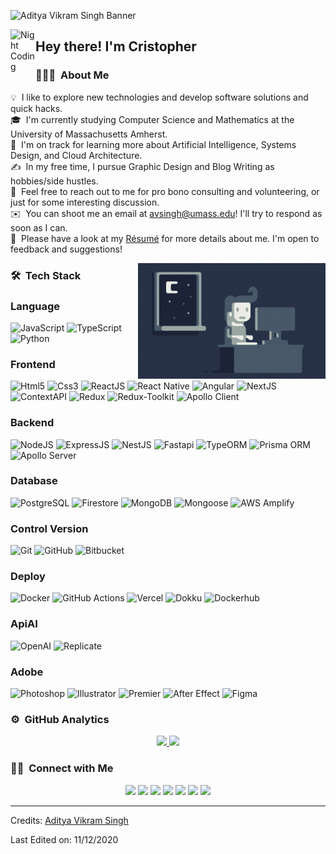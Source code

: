 ![Aditya Vikram Singh Banner](https://pbs.twimg.com/profile_banners/1174564255993147393/1692633609/1500x500)

<img alt="Night Coding" src="./assets/Hand%20Wave.gif" width='40' align="left"/><h2>Hey there! I'm Cristopher</h2>

<!-- ## 👋 &nbsp;Hey there! I'm Aditya -->

### 👨🏻‍💻 &nbsp;About Me

💡 &nbsp;I like to explore new technologies and develop software solutions and quick hacks.\
🎓 &nbsp;I'm currently studying Computer Science and Mathematics at the University of Massachusetts Amherst.\
🌱 &nbsp;I'm on track for learning more about Artificial Intelligence, Systems Design, and Cloud Architecture.\
✍️ &nbsp;In my free time, I pursue Graphic Design and Blog Writing as hobbies/side hustles.\
💬 &nbsp;Feel free to reach out to me for pro bono consulting and volunteering, or just for some interesting discussion.\
✉️ &nbsp;You can shoot me an email at avsingh@umass.edu! I'll try to respond as soon as I can.\
📄 &nbsp;Please have a look at my [Résumé](https://www.adityavsingh.com/resume.html) for more details about me. I'm open to feedback and suggestions!

<img alt="Night Coding" src="https://raw.githubusercontent.com/AVS1508/AVS1508/master/assets/Night-Coding.gif" align="right"/>

### 🛠 &nbsp;Tech Stack

### Language
![JavaScript](https://img.shields.io/badge/JavaScript-yellow?style=for-the-badge&logo=javascript)
![TypeScript](https://img.shields.io/badge/TypeScript-blue?style=for-the-badge&logo=typescript)
![Python](https://img.shields.io/badge/Python-green?style=for-the-badge&logo=python)

### Frontend
![Html5](https://img.shields.io/badge/HTML5-orange?style=for-the-badge&logo=html5)
![Css3](https://img.shields.io/badge/CSS3-blue?style=for-the-badge&logo=css3)
![ReactJS](https://img.shields.io/badge/ReactJS-blue?style=for-the-badge&logo=react)
![React Native](https://img.shields.io/badge/React%20Native-green?style=for-the-badge&logo=react)
![Angular](https://img.shields.io/badge/Angular-red?style=for-the-badge&logo=angular)
![NextJS](https://img.shields.io/badge/NextJS-black?style=for-the-badge)
![ContextAPI](https://img.shields.io/badge/ContextAPI-purple?style=for-the-badge)
![Redux](https://img.shields.io/badge/Redux-green?style=for-the-badge)
![Redux-Toolkit](https://img.shields.io/badge/Redux%20Toolkit-blue?style=for-the-badge)
![Apollo Client](https://img.shields.io/badge/Apollo%20Client-yellow?style=for-the-badge)

### Backend
![NodeJS](https://img.shields.io/badge/NodeJS-green?style=for-the-badge&logo=node.js)
![ExpressJS](https://img.shields.io/badge/ExpressJS-blue?style=for-the-badge&logo=express)
![NestJS](https://img.shields.io/badge/NestJS-red?style=for-the-badge&logo=nestjs)
![Fastapi](https://img.shields.io/badge/Fastapi-green?style=for-the-badge)
![TypeORM](https://img.shields.io/badge/TypeORM-orange?style=for-the-badge)
![Prisma ORM](https://img.shields.io/badge/Prisma%20ORM-blue?style=for-the-badge)
![Apollo Server](https://img.shields.io/badge/Apollo%20Server-purple?style=for-the-badge)

### Database
![PostgreSQL](https://img.shields.io/badge/PostgreSQL-blue?style=for-the-badge&logo=postgresql)
![Firestore](https://img.shields.io/badge/Firestore-green?style=for-the-badge)
![MongoDB](https://img.shields.io/badge/MongoDB-yellow?style=for-the-badge)
![Mongoose](https://img.shields.io/badge/Mongoose-orange?style=for-the-badge)
![AWS Amplify](https://img.shields.io/badge/AWS%20Amplify-blue?style=for-the-badge)

### Control Version
![Git](https://img.shields.io/badge/Git-green?style=for-the-badge&logo=git)
![GitHub](https://img.shields.io/badge/GitHub-blue?style=for-the-badge&logo=github)
![Bitbucket](https://img.shields.io/badge/Bitbucket-green?style=for-the-badge&logo=bitbucket)

### Deploy
![Docker](https://img.shields.io/badge/Docker-blue?style=for-the-badge&logo=docker)
![GitHub Actions](https://img.shields.io/badge/GitHub%20Actions-green?style=for-the-badge&logo=github-actions)
![Vercel](https://img.shields.io/badge/Vercel-blue?style=for-the-badge&logo=vercel)
![Dokku](https://img.shields.io/badge/Dokku-purple?style=for-the-badge)
![Dockerhub](https://img.shields.io/badge/Dockerhub-yellow?style=for-the-badge)

### ApiAI
![OpenAI](https://img.shields.io/badge/OpenAI-green?style=for-the-badge&logo=openai)
![Replicate](https://img.shields.io/badge/Replicate-orange?style=for-the-badge)

### Adobe
![Photoshop](https://img.shields.io/badge/Photoshop-blue?style=for-the-badge&logo=adobe-photoshop)
![Illustrator](https://img.shields.io/badge/Illustrator-green?style=for-the-badge&logo=adobe-illustrator)
![Premier](https://img.shields.io/badge/Premier-purple?style=for-the-badge&logo=adobe-premiere-pro)
![After Effect](https://img.shields.io/badge/After%20Effects-orange?style=for-the-badge&logo=adobe-after-effects)
![Figma](https://img.shields.io/badge/Figma-blue?style=for-the-badge&logo=figma)

### ⚙️ &nbsp;GitHub Analytics

<p align="center">
<a href="https://github.com/AVS1508">
  <img height="180em" src="https://github-readme-stats-eight-theta.vercel.app/api?username=AVS1508&show_icons=true&theme=algolia&include_all_commits=true&count_private=true"/>
  <img height="180em" src="https://github-readme-stats-eight-theta.vercel.app/api/top-langs/?username=AVS1508&layout=compact&langs_count=8&theme=algolia"/>
</a>
</p>

### 🤝🏻 &nbsp;Connect with Me

<p align="center">
<a href="https://www.adityavsingh.com"><img src="https://img.shields.io/badge/-adityavsingh.com-3423A6?style=flat&logo=Google-Chrome&logoColor=white"/></a>
<a href="https://linkedin.com/in/AVS1508"><img src="https://img.shields.io/badge/-Aditya%20Vikram%20Singh-0077B5?style=flat&logo=Linkedin&logoColor=white"/></a>
<a href="mailto:avsingh@umass.edu"><img src="https://img.shields.io/badge/-avsingh@umass.edu-D14836?style=flat&logo=Gmail&logoColor=white"/></a>
<a href="https://instagram.com/adityavs_"><img src="https://img.shields.io/badge/-@adityavs__-E4405F?style=flat&logo=Instagram&logoColor=white"/></a>
<a href="https://facebook.com/AVS1508"><img src="https://img.shields.io/badge/-@AVS1508-1877F2?style=flat&logo=Facebook&logoColor=white"/></a>
<a href="https://www.pinterest.ca/AVS1508"><img src="https://img.shields.io/badge/-@AVS1508-BD081C?style=flat&logo=Pinterest&logoColor=white"/></a>
<a href="https://www.behance.net/AVS1508"><img src="https://img.shields.io/badge/-@AVS1508-1769FF?style=flat&logo=Behance&logoColor=white"/></a>
</p>

-----
Credits: [Aditya Vikram Singh](https://github.com/AVS1508)

Last Edited on: 11/12/2020
